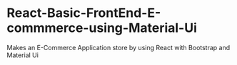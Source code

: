 # React-Basic-FrontEnd-E-commmerce-using-Material-Ui
Makes an E-Commerce Application store by using React with Bootstrap and Material Ui
